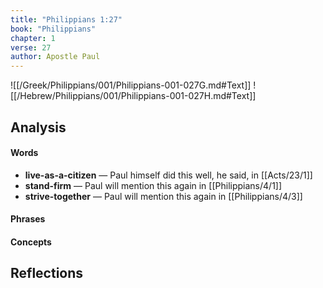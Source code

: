 ```yaml
---
title: "Philippians 1:27"
book: "Philippians"
chapter: 1
verse: 27
author: Apostle Paul
---
```

![[/Greek/Philippians/001/Philippians-001-027G.md#Text]]
![[/Hebrew/Philippians/001/Philippians-001-027H.md#Text]]

## Analysis

#### Words
- **live-as-a-citizen** — Paul himself did this well, he said, in [[Acts/23/1]]
- **stand-firm** — Paul will mention this again in [[Philippians/4/1]]
- **strive-together** — Paul will mention this again in [[Philippians/4/3]]

#### Phrases

#### Concepts

## Reflections
